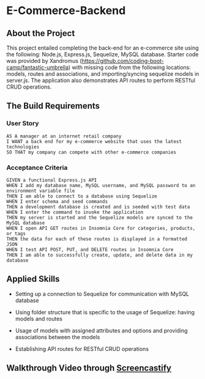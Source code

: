 # E-Commerce-Backend

## About the Project
This project entailed completing the back-end for an e-commerce site using the following: Node.js, Express.js, Sequelize, MySQL database. Starter code was provided by Xandromus (https://github.com/coding-boot-camp/fantastic-umbrella) with missing code from the following locations: models, routes and associations, and importing/syncing sequelize models in server.js. The application also demonstrates API routes to perform RESTful CRUD operations.

## The Build Requirements
### User Story
````
AS A manager at an internet retail company
I WANT a back end for my e-commerce website that uses the latest technologies
SO THAT my company can compete with other e-commerce companies
````

### Acceptance Criteria
````
GIVEN a functional Express.js API
WHEN I add my database name, MySQL username, and MySQL password to an environment variable file
THEN I am able to connect to a database using Sequelize
WHEN I enter schema and seed commands
THEN a development database is created and is seeded with test data
WHEN I enter the command to invoke the application
THEN my server is started and the Sequelize models are synced to the MySQL database
WHEN I open API GET routes in Insomnia Core for categories, products, or tags
THEN the data for each of these routes is displayed in a formatted JSON
WHEN I test API POST, PUT, and DELETE routes in Insomnia Core
THEN I am able to successfully create, update, and delete data in my database
````

## Applied Skills
- Setting up a connection to Sequelize for communication with MySQL database

- Using folder structure that is specific to the usage of Sequelize: having models and routes

- Usage of models with assigned attributes and options and providing associations between the models

- Establishing API routes for RESTful CRUD operations

## Walkthrough Video through [Screencastify](https://drive.google.com/file/d/1FAjYP39_2srVtjCqVFr9QbJ7uZKbRsgy/view)
